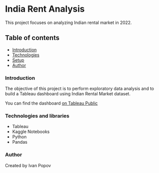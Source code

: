 #  India Rent Analysis

This project focuses on analyzing Indian rental market in 2022.

## Table of contents

* [Introduction](#Introduction)
* [Technologies](#Technologies)
* [Setup](#Use)
* [Author](#Author)

### Introduction

The objective of this project is to perform exploratory data analysis and to build a Tableau dashboard using Indian Rental Market dataset.

You can find the dashboard [on Tableau Public](https://public.tableau.com/app/profile/ivan.popov2140/viz/Indian_Rental_market/Dashboard1)
### Technologies and libraries

* Tableau
* Kaggle Notebooks
* Python
* Pandas

### Author

Created by Ivan Popov